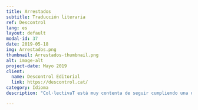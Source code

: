```yaml
---
title: Arrestados
subtitle: Traducción literaria
ref: Descontrol
lang: es
layout: default
modal-id: 37
date: 2019-05-18
img: Arrestados.png
thumbnail: Arrestados-thumbnail.png
alt: image-alt
project-date: Mayo 2019
client:
  name: Descontrol Editorial
  link: https://descontrol.cat/
category: Idioma
description: "Col·lectivaT está muy contenta de seguir cumpliendo una de sus misiones, que es connectar dos costas del Mediterraneo facilitando el acceso a la cultura y al pensamiento crítico. Así que, gracias a la iniciativa y edición de <b>Descontrol Editorial</b>, dos socias nuestras <b>Özgür Güneş</b> y <b>Pelin Doğan</b> tradujeron del turco al castellano el libro <a href='https://descontrol.cat/2019/05/08/prologo-arrestados/'><i>Arrestados: Notas de un periodista en una prisión turca</i></a> ('Tutuklandık', en turco) de Can Dündar, un periodista turco exiliado a Alemania desde el año 2016. <p><i>Arrestados</i> es el testimonio de un periodista perseguido y encarcelado por la «Justicia del Palacio» construida por Recep Tayyip Erdoğan. Can Dündar, el editor principal del diario <i>Cumhuriyet</i>, y Erdem Gül, el redactor principal del mismo a Ankara, fueron arrestados el 26 de noviembre de 2015 por haber publicado «información que debería mantener en secreto» sobre el transporte de armas, de Turquia al país vecino, Síria, en camiones de la Organización Nacional de Inteligencia de Turquia (MIT). La obra de Dündar es el testimonio de un período muy convulso del país, escrita durante prisión preventiva de 92 días que, además, abre las puertas de la historia 'oscura' de Turquia a les lectores castellanoparlantes."

---
```

